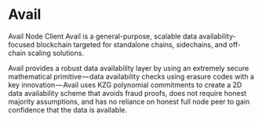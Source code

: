 # Avail
Avail Node Client
Avail is a general-purpose, scalable data availability-focused blockchain targeted for standalone chains, sidechains, and off-chain scaling solutions.

Avail provides a robust data availability layer by using an extremely secure mathematical primitive — data availability checks using erasure codes with a key innovation — Avail uses KZG polynomial commitments to create a 2D data availability scheme that avoids fraud proofs, does not require honest majority assumptions, and has no reliance on honest full node peer to gain confidence that the data is available.
